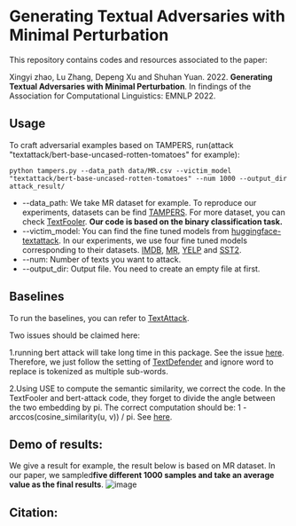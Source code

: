 # **Generating Textual Adversaries with Minimal Perturbation**

This repository contains codes and resources associated to the paper: 

Xingyi zhao, Lu Zhang, Depeng Xu and Shuhan Yuan. 2022. **Generating Textual Adversaries with Minimal Perturbation**. In findings of the Association for Computational Linguistics: EMNLP 2022.

## Usage
To craft adversarial examples based on TAMPERS, run(attack "textattack/bert-base-uncased-rotten-tomatoes" for example):

```
python tampers.py --data_path data/MR.csv --victim_model "textattack/bert-base-uncased-rotten-tomatoes" --num 1000 --output_dir attack_result/
```

* --data_path: We take MR dataset for example. To reproduce our experiments, datasets can be find [TAMPERS](https://drive.google.com/drive/folders/1ZCwZj39bwE2goUFr8_UiDkfoRg_NMO7Q). For more dataset, you can check [TextFooler](https://github.com/jind11/TextFooler). **Our code is based on the binary classification task.**
* --victim_model: You can find the fine tuned models from [huggingface-textattack](https://huggingface.co/textattack). In our experiments, we use four fine tuned models corresponding to their datasets. [IMDB](https://huggingface.co/textattack/bert-base-uncased-imdb?text=I+like+you.+I+love+you), [MR](https://huggingface.co/textattack/bert-base-uncased-rotten-tomatoes?text=I+like+you.+I+love+you), [YELP](https://huggingface.co/textattack/bert-base-uncased-yelp-polarity?text=I+like+you.+I+love+you) and [SST2](https://huggingface.co/textattack/bert-base-uncased-SST-2?text=I+like+you.+I+love+you).   
* --num: Number of texts you want to attack.
* --output_dir: Output file. You need to create an empty file at first. 

## Baselines
To run the baselines, you can refer to [TextAttack](https://github.com/QData/TextAttack).

Two issues should be claimed here: 

1.running bert attack will take long time in this package. See the issue [here](https://github.com/QData/TextAttack/issues/586). Therefore, we just follow the setting of
[TextDefender](https://github.com/RockyLzy/TextDefender/blob/master/textattack/transformations/word_swap_masked_lm.py) and ignore word to replace is tokenized as multiple sub-words.

2.Using USE to compute the semantic similarity, we correct the code. In the TextFooler and bert-attack code, they forget to divide the angle between the two embedding by pi. The correct computation should be: 1 - arccos(cosine_similarity(u, v)) / pi. See [here](https://math.stackexchange.com/questions/2874940/cosine-similarity-vs-angular-distance). 

## Demo of results:
We give a result for example, the result below is based on MR dataset. In our paper, we sampled**five different 1000 samples and take an average value as the final results**.
![image](https://user-images.githubusercontent.com/90595479/201507041-68df97c5-edb4-4626-a94d-bd3f92d38d47.png)

## Citation:
